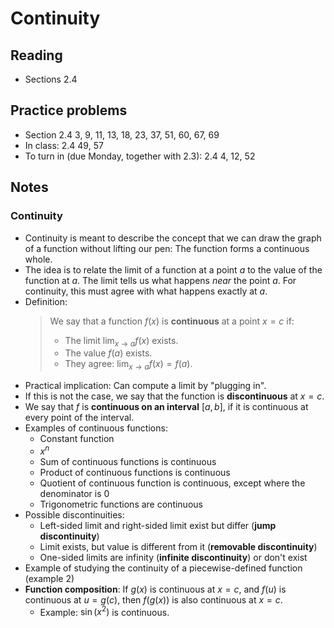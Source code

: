 # Continuity

## Reading

- Sections 2.4

## Practice problems

- Section 2.4 3, 9, 11, 13, 18, 23, 37, 51, 60, 67, 69
- In class: 2.4 49, 57
- To turn in (due Monday, together with 2.3): 2.4 4, 12, 52

## Notes

### Continuity

- Continuity is meant to describe the concept that we can draw the graph of a function without lifting our pen: The function forms a continuous whole.
- The idea is to relate the limit of a function at a point $a$ to the value of the function at $a$. The limit tells us what happens *near* the point $a$. For continuity, this must agree with what happens exactly at $a$.
- Definition:
    > We say that a function $f(x)$ is **continuous** at a point $x=c$ if:
    >
    > - The limit $\displaystyle\lim_{x\to a}f(x)$ exists.
    > - The value $f(a)$ exists.
    > - They agree: $\displaystyle\lim_{x\to a}f(x) = f(a)$.
- Practical implication: Can compute a limit by "plugging in".
- If this is not the case, we say that the function is **discontinuous** at $x=c$.
- We say that $f$ is **continuous on an interval** $[a,b]$, if it is continuous at every point of the interval.
- Examples of continuous functions:
    - Constant function
    - $x^n$
    - Sum of continuous functions is continuous
    - Product of continuous functions is continuous
    - Quotient of continuous function is continuous, except where the denominator is $0$
    - Trigonometric functions are continuous
- Possible discontinuities:
    - Left-sided limit and right-sided limit exist but differ (**jump discontinuity**)
    - Limit exists, but value is different from it (**removable discontinuity**)
    - One-sided limits are infinity (**infinite discontinuity**) or don't exist
- Example of studying the continuity of a piecewise-defined function (example 2)
- **Function composition**: If $g(x)$ is continuous at $x=c$, and $f(u)$ is continuous at $u=g(c)$, then $f(g(x))$ is also continuous at $x=c$.
    - Example: $\sin(x^2)$ is continuous.
